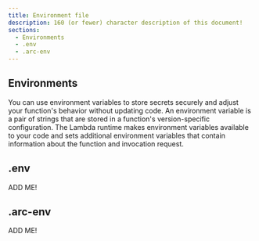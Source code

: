```yaml
---
title: Environment file
description: 160 (or fewer) character description of this document!
sections:
  - Environments
  - .env
  - .arc-env
---
```


## Environments

You can use environment variables to store secrets securely and adjust your function's behavior without updating code. An environment variable is a pair of strings that are stored in a function's version-specific configuration. The Lambda runtime makes environment variables available to your code and sets additional environment variables that contain information about the function and invocation request.


## .env

ADD ME!


## .arc-env

ADD ME!

